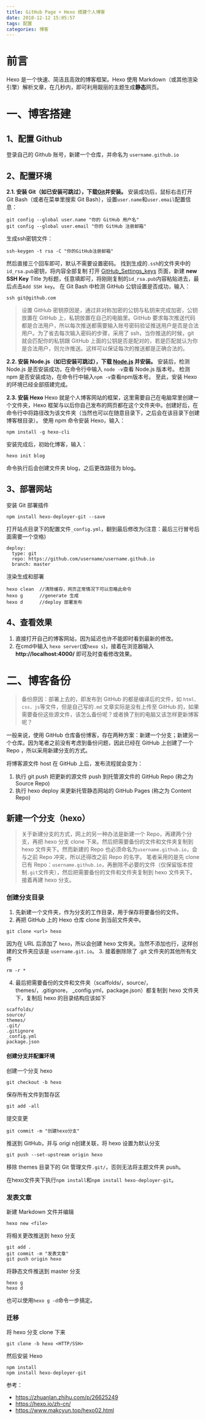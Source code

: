 ```yaml
---
title: GitHub Page + Hexo 搭建个人博客
date: 2018-12-12 15:05:57
tags: 配置
categories: 博客
---
```

# 前言
Hexo 是一个快速、简洁且高效的博客框架。Hexo 使用 Markdown（或其他渲染引擎）解析文章，在几秒内，即可利用靓丽的主题生成**静态**网页。
# 一、博客搭建
## 1、配置 Github
登录自己的 Github 账号，新建一个仓库，并命名为 `username.github.io`
## 2、配置环境
**2.1. 安装 Git（如已安装可跳过），下载[Git](https://git-scm.com/download/win)并安装。**
安装成功后，鼠标右击打开 Git Bash（或者在菜单里搜索 Git Bash），设置`user.name`和`user.email`配置信息：
```
git config --global user.name "你的 GitHub 用户名"
git config --global user.email "你的 GitHub 注册邮箱"
```
生成ssh密钥文件：
```
ssh-keygen -t rsa -C "你的GitHub注册邮箱"
```
然后直接三个回车即可，默认不需要设置密码。
找到生成的`.ssh`的文件夹中的`id_rsa.pub`密钥，将内容全部复制
打开 [GitHub_Settings_keys](https://github.com/settings/keys) 页面，新建 **new SSH Key**
Title 为标题，任意填即可，将刚刚复制的`id_rsa.pub`内容粘贴进去，最后点击`Add SSH key`。
在 Git Bash 中检测 GitHub 公钥设置是否成功，输入：
```
ssh git@github.com
```
>设置 GitHub 密钥原因是，通过非对称加密的公钥与私钥来完成加密，公钥放置在 GitHub 上，私钥放置在自己的电脑里。GitHub 要求每次推送代码都是合法用户，所以每次推送都需要输入账号密码验证推送用户是否是合法用户。为了省去每次输入密码的步骤，采用了 ssh，当你推送的时候，git 就会匹配你的私钥跟 GitHub 上面的公钥是否是配对的，若是匹配就认为你是合法用户，则允许推送。这样可以保证每次的推送都是正确合法的。

**2.2. 安装 Node.js（如已安装可跳过），下载 [Node.js](https://nodejs.org/en/download/) 并安装。**
安装后，检测 Node.js 是否安装成功，在命令行中输入 `node -v`查看 Node.js 版本号。
检测 npm 是否安装成功，在命令行中输入`npm -v`查看npm版本号。
至此，安装 Hexo 的环境已经全部搭建完成。

**2.3. 安装 Hexo**
Hexo 就是个人博客网站的框架，这里需要自己在电脑常里创建一个文件夹，Hexo 框架与以后你自己发布的网页都在这个文件夹中。创建好后，在命令行中将路径改为该文件夹（当然也可以在随意目录下，之后会在该目录下创建博客根目录）。
使用 npm 命令安装 Hexo，输入：
```
npm install -g hexo-cli 
```
安装完成后，初始化博客，输入：
```
hexo init blog
```
命令执行后会创建文件夹 blog，之后更改路径为 blog。
## 3、部署网站
安装 Git 部署插件
```
npm install hexo-deployer-git --save
```
打开站点目录下的配置文件`_config.yml`，翻到最后修改为(注意：最后三行冒号后面需要一个空格)
```
deploy:
  type: git
  repo: https://github.com/username/username.github.io
  branch: master
```
渲染生成和部署
```
hexo clean  //清除缓存，网页正常情况下可以忽略此命令
hexo g      //generate 生成
hexo d      //deploy 部署发布
```
## 4、查看效果
1. 直接打开自己的博客网站，因为延迟也许不能即时看到最新的修改。
2. 在cmd中输入 `hexo server`(或`hexo s`)，接着在浏览器输入 **http://localhost:4000/** 即可及时查看修改效果。

# 二、博客备份
>备份原因：部署上去的，即发布到 GitHub 的都是编译后的文件，如 `html、css，js`等文件，但是自己写的`.md` 文章实际是没有上传至 GitHub 的，如果需要备份这些源文件，该怎么备份呢？或者换了别的电脑又该怎样更新博客呢？

一般来说，使用 GitHub 仓库备份博客，存在两种方案：新建一个分支；新建另一个仓库。因为笔者之前没有考虑到备份问题，因此已经在 GitHub 上创建了一个 Repo ，所以采用新建分支的方式。

将博客源文件 host 在 GitHub 上后，发布流程就会变为：
1. 执行 git push 把更新的源文件 push 到托管源文件的 GitHub Repo (称之为 Source Repo)
2. 执行 hexo deploy 来更新托管静态网站的 GitHub Pages (称之为 Content Repo)
   
## 新建一个分支（hexo）
>关于新建分支的方式，网上的另一种办法是新建一个 Repo，再建两个分支，再把 hexo 分支 clone 下来。然后把需要备份的文件和文件夹复制到 hexo 文件夹下。然而新建的 Repo 也必须命名为`username.github.io`，会与之前 Repo 冲突，所以还得改之前 Repo 的名字。
>笔者采用的是先 clone 已有 Repo：`username.github.io`，再删除不必要的文件（仅保留版本控制`.git`文件夹），然后把需要备份的文件和文件夹复制到 hexo 文件夹下。接着再建 hexo 分支。

### 创建分支目录
1. 先新建一个文件夹，作为分支的工作目录，用于保存将要备份的文件。
2. 再把 GitHub 上的 Hexo 仓库 clone 到当前文件夹中。
~~~
git clone <url> hexo
~~~
因为在 URL 后添加了 `hexo`，所以会创建 hexo 文件夹。当然不添加也行，这样创建的文件夹应该是 `username.git.io`。
3. 接着删除除了 .git 文件夹的其他所有文件
~~~
rm -r *
~~~
4. 最后把需要备份的文件和文件夹（scaffolds/，source/，themes/，.gitignore，
_config.yml，package.json）都复制到 hexo 文件夹下，复制后 hexo 的目录结构应该如下
~~~
scaffolds/
source/
themes/
.git/
.gitignore
_config.yml
package.json
~~~

#### 创建分支并配置环境
创建一个分支 hexo
~~~
git checkout -b hexo
~~~
保存所有文件到暂存区
~~~
git add -all
~~~
提交变更
~~~
git commit -m "创建hexo分支"
~~~
推送到 GitHub，并与 origi n创建关联，将 hexo 设置为默认分支
~~~
git push --set-upstream origin hexo
~~~
移除 themes 目录下的 Git 管理文件`.git/`，否则无法将主题文件夹 push。

在hexo文件夹下执行`npm install`和`npm install hexo-deployer-git`。

### 发表文章
新建 Markdown 文件并编辑
~~~
hexo new <file>
~~~
将相关更改推送到 hexo 分支
~~~
git add .
git commit -m "发表文章"
git push origin hexo
~~~
将静态文件推送到 master 分支
~~~
hexo g
hexo d
~~~
也可以使用`hexo g -d`命令一步搞定。

### 迁移
将 hexo 分支 clone 下来
~~~
git clone -b hexo <HTTP/SSH>
~~~
然后安装 Hexo
~~~
npm install
npm install hexo-deployer-git
~~~

参考：
- https://zhuanlan.zhihu.com/p/26625249
- https://hexo.io/zh-cn/
- https://www.makcyun.top/hexo02.html